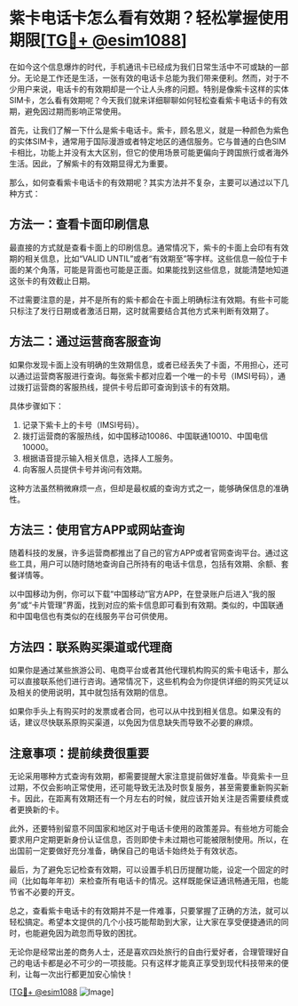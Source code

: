 # 紫卡电话卡怎么看有效期？轻松掌握使用期限[[TG💪+ @esim1088](https://t.me/s/esim1088)]

在如今这个信息爆炸的时代，手机通讯卡已经成为我们日常生活中不可或缺的一部分。无论是工作还是生活，一张有效的电话卡总能为我们带来便利。然而，对于不少用户来说，电话卡的有效期却是一个让人头疼的问题。特别是像紫卡这样的实体SIM卡，怎么看有效期呢？今天我们就来详细聊聊如何轻松查看紫卡电话卡的有效期，避免因过期而影响正常使用。

首先，让我们了解一下什么是紫卡电话卡。紫卡，顾名思义，就是一种颜色为紫色的实体SIM卡，通常用于国际漫游或者特定地区的通信服务。它与普通的白色SIM卡相比，功能上并没有太大区别，但它的使用场景可能更偏向于跨国旅行或者海外生活。因此，了解紫卡的有效期显得尤为重要。

那么，如何查看紫卡电话卡的有效期呢？其实方法并不复杂，主要可以通过以下几种方式：

## 方法一：查看卡面印刷信息

最直接的方式就是查看卡面上的印刷信息。通常情况下，紫卡的卡面上会印有有效期的相关信息，比如“VALID UNTIL”或者“有效期至”等字样。这些信息一般位于卡面的某个角落，可能是背面也可能是正面。如果能找到这些信息，就能清楚地知道这张卡的有效截止日期。

不过需要注意的是，并不是所有的紫卡都会在卡面上明确标注有效期。有些卡可能只标注了发行日期或者激活日期，这时就需要结合其他方式来判断有效期了。

## 方法二：通过运营商客服查询

如果你发现卡面上没有明确的生效期信息，或者已经丢失了卡面，不用担心，还可以通过运营商客服进行查询。每张紫卡都对应着一个唯一的卡号（IMSI号码），通过拨打运营商的客服热线，提供卡号后即可查询到该卡的有效期。

具体步骤如下：
1. 记录下紫卡上的卡号（IMSI号码）。
2. 拨打运营商的客服热线，如中国移动10086、中国联通10010、中国电信10000。
3. 根据语音提示输入相关信息，选择人工服务。
4. 向客服人员提供卡号并询问有效期。

这种方法虽然稍微麻烦一点，但却是最权威的查询方式之一，能够确保信息的准确性。

## 方法三：使用官方APP或网站查询

随着科技的发展，许多运营商都推出了自己的官方APP或者官网查询平台。通过这些工具，用户可以随时随地查询自己所持有的电话卡信息，包括有效期、余额、套餐详情等。

以中国移动为例，你可以下载“中国移动”官方APP，在登录账户后进入“我的服务”或“卡片管理”界面，找到对应的紫卡信息即可看到有效期。类似的，中国联通和中国电信也有类似的在线服务平台可供使用。

## 方法四：联系购买渠道或代理商

如果你是通过某些旅游公司、电商平台或者其他代理机构购买的紫卡电话卡，那么可以直接联系他们进行咨询。通常情况下，这些机构会为你提供详细的购买凭证以及相关的使用说明，其中就包括有效期的信息。

如果你手头上有购买时的发票或者合同，也可以从中找到相关信息。如果没有的话，建议尽快联系原购买渠道，以免因为信息缺失而导致不必要的麻烦。

## 注意事项：提前续费很重要

无论采用哪种方式查询有效期，都需要提醒大家注意提前做好准备。毕竟紫卡一旦过期，不仅会影响正常使用，还可能导致无法及时恢复服务，甚至需要重新购买新卡。因此，在距离有效期还有一个月左右的时候，就应该开始关注是否需要续费或者更换新的卡。

此外，还要特别留意不同国家和地区对于电话卡使用的政策差异。有些地方可能会要求用户定期更新身份认证信息，否则即使卡未过期也可能被限制使用。所以，在出国前一定要做好充分准备，确保自己的电话卡始终处于有效状态。

最后，为了避免忘记检查有效期，可以设置手机日历提醒功能，设定一个固定的时间（比如每年年初）来检查所有电话卡的情况。这样既能保证通讯畅通无阻，也能节省不必要的开支。

总之，查看紫卡电话卡的有效期并不是一件难事，只要掌握了正确的方法，就可以轻松搞定。希望本文提供的几个小技巧能帮助到大家，让大家在享受便捷通讯的同时，也能避免因为疏忽而导致的困扰。

无论你是经常出差的商务人士，还是喜欢四处旅行的自由行爱好者，合理管理好自己的电话卡都是必不可少的一项技能。只有这样才能真正享受到现代科技带来的便利，让每一次出行都更加安心愉快！

[[TG💪+ @esim1088](https://t.me/s/esim1088) ![Image](https://i.postimg.cc/4NQfJmqS/Snipaste-2025-05-13-00-14-12.png)]